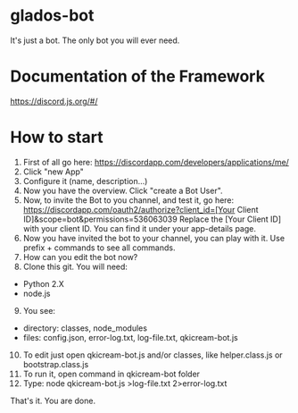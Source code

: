 # glados-bot
It's just a bot.  The only bot you will ever need.

# Documentation of the Framework
https://discord.js.org/#/

# How to start
1. First of all go here: https://discordapp.com/developers/applications/me/
2. Click "new App"
3. Configure it (name, description...)
4. Now you have the overview. Click "create a Bot User".
5. Now, to invite the Bot to you channel, and test it, go here: 
https://discordapp.com/oauth2/authorize?client_id=[Your Client ID]&scope=bot&permissions=536063039
Replace the [Your Client ID] with your client ID. You can find it under your app-details page.
6. Now you have invited the bot to your channel, you can play with it. Use prefix + commands to see all commands.
7. How can you edit the bot now?
8. Clone this git. You will need:
* Python 2.X
* node.js
9. You see: 
* directory: classes, node_modules
* files: config.json, error-log.txt, log-file.txt, qkicream-bot.js
10. To edit just open qkicream-bot.js and/or classes, like helper.class.js or bootstrap.class.js
11. To run it, open command in qkicream-bot folder
12. Type: node qkicream-bot.js >log-file.txt 2>error-log.txt

That's it. You are done.


